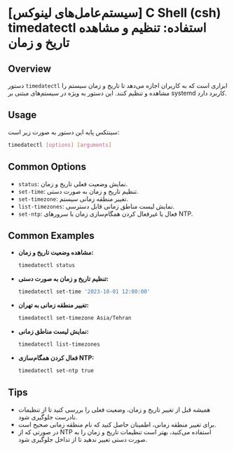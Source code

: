 # [سیستم‌عامل‌های لینوکس] C Shell (csh) timedatectl استفاده: تنظیم و مشاهده تاریخ و زمان

## Overview
دستور `timedatectl` ابزاری است که به کاربران اجازه می‌دهد تا تاریخ و زمان سیستم را مشاهده و تنظیم کنند. این دستور به ویژه در سیستم‌های مبتنی بر systemd کاربرد دارد.

## Usage
سینتکس پایه این دستور به صورت زیر است:

```bash
timedatectl [options] [arguments]
```

## Common Options
- `status`: نمایش وضعیت فعلی تاریخ و زمان.
- `set-time`: تنظیم تاریخ و زمان به صورت دستی.
- `set-timezone`: تغییر منطقه زمانی سیستم.
- `list-timezones`: نمایش لیست مناطق زمانی قابل دسترسی.
- `set-ntp`: فعال یا غیرفعال کردن همگام‌سازی زمان با سرورهای NTP.

## Common Examples
- **مشاهده وضعیت تاریخ و زمان:**
  ```bash
  timedatectl status
  ```

- **تنظیم تاریخ و زمان به صورت دستی:**
  ```bash
  timedatectl set-time '2023-10-01 12:00:00'
  ```

- **تغییر منطقه زمانی به تهران:**
  ```bash
  timedatectl set-timezone Asia/Tehran
  ```

- **نمایش لیست مناطق زمانی:**
  ```bash
  timedatectl list-timezones
  ```

- **فعال کردن همگام‌سازی NTP:**
  ```bash
  timedatectl set-ntp true
  ```

## Tips
- همیشه قبل از تغییر تاریخ و زمان، وضعیت فعلی را بررسی کنید تا از تنظیمات نادرست جلوگیری شود.
- برای تغییر منطقه زمانی، اطمینان حاصل کنید که نام منطقه زمانی صحیح است.
- در صورتی که از NTP استفاده می‌کنید، بهتر است تنظیمات تاریخ و زمان را به صورت دستی تغییر ندهید تا از تداخل جلوگیری شود.